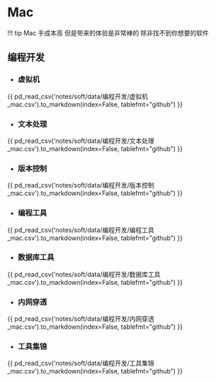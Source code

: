 # Mac

!!! tip
    Mac 手成本高 但是带来的体验是非常棒的 除非找不到你想要的软件

## 编程开发

- ### 虚拟机

{{ pd_read_csv('notes/soft/data/编程开发/虚拟机_mac.csv').to_markdown(index=False, tablefmt="github") }}

- ### 文本处理

{{ pd_read_csv('notes/soft/data/编程开发/文本处理_mac.csv').to_markdown(index=False, tablefmt="github") }}

- ### 版本控制

{{ pd_read_csv('notes/soft/data/编程开发/版本控制_mac.csv').to_markdown(index=False, tablefmt="github") }}

- ### 编程工具

{{ pd_read_csv('notes/soft/data/编程开发/编程工具_mac.csv').to_markdown(index=False, tablefmt="github") }}

- ### 数据库工具

{{ pd_read_csv('notes/soft/data/编程开发/数据库工具_mac.csv').to_markdown(index=False, tablefmt="github") }}

- ### 内网穿透

{{ pd_read_csv('notes/soft/data/编程开发/内网穿透_mac.csv').to_markdown(index=False, tablefmt="github") }}

- ### 工具集锦

{{ pd_read_csv('notes/soft/data/编程开发/工具集锦_mac.csv').to_markdown(index=False, tablefmt="github") }}
